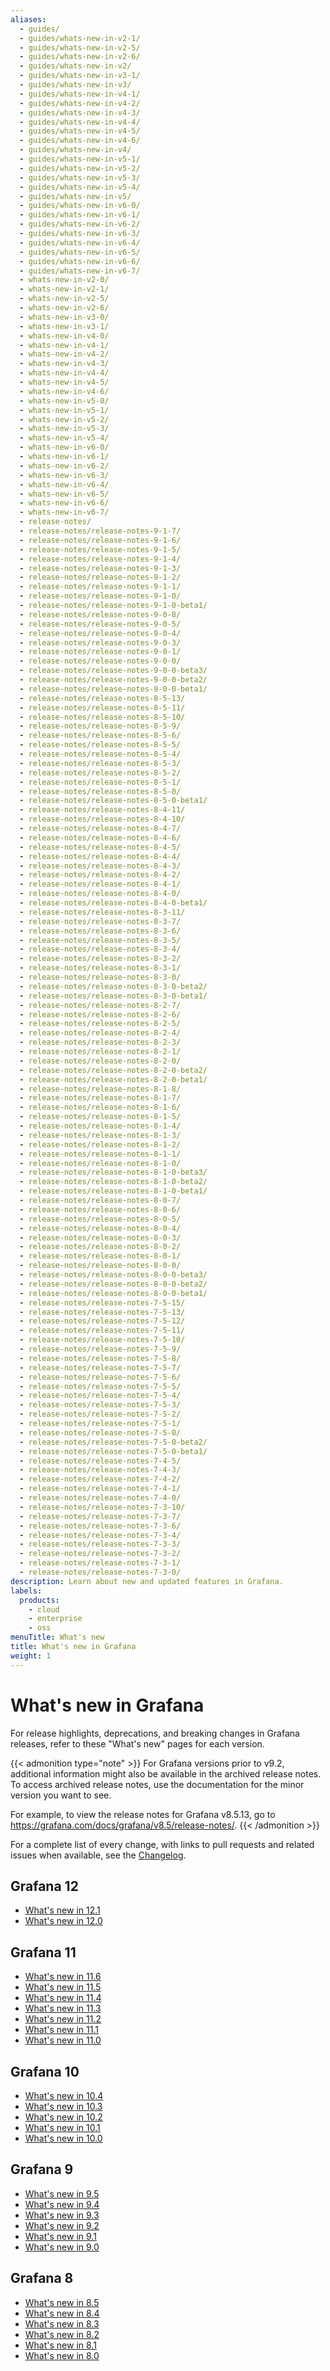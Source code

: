```yaml
---
aliases:
  - guides/
  - guides/whats-new-in-v2-1/
  - guides/whats-new-in-v2-5/
  - guides/whats-new-in-v2-6/
  - guides/whats-new-in-v2/
  - guides/whats-new-in-v3-1/
  - guides/whats-new-in-v3/
  - guides/whats-new-in-v4-1/
  - guides/whats-new-in-v4-2/
  - guides/whats-new-in-v4-3/
  - guides/whats-new-in-v4-4/
  - guides/whats-new-in-v4-5/
  - guides/whats-new-in-v4-6/
  - guides/whats-new-in-v4/
  - guides/whats-new-in-v5-1/
  - guides/whats-new-in-v5-2/
  - guides/whats-new-in-v5-3/
  - guides/whats-new-in-v5-4/
  - guides/whats-new-in-v5/
  - guides/whats-new-in-v6-0/
  - guides/whats-new-in-v6-1/
  - guides/whats-new-in-v6-2/
  - guides/whats-new-in-v6-3/
  - guides/whats-new-in-v6-4/
  - guides/whats-new-in-v6-5/
  - guides/whats-new-in-v6-6/
  - guides/whats-new-in-v6-7/
  - whats-new-in-v2-0/
  - whats-new-in-v2-1/
  - whats-new-in-v2-5/
  - whats-new-in-v2-6/
  - whats-new-in-v3-0/
  - whats-new-in-v3-1/
  - whats-new-in-v4-0/
  - whats-new-in-v4-1/
  - whats-new-in-v4-2/
  - whats-new-in-v4-3/
  - whats-new-in-v4-4/
  - whats-new-in-v4-5/
  - whats-new-in-v4-6/
  - whats-new-in-v5-0/
  - whats-new-in-v5-1/
  - whats-new-in-v5-2/
  - whats-new-in-v5-3/
  - whats-new-in-v5-4/
  - whats-new-in-v6-0/
  - whats-new-in-v6-1/
  - whats-new-in-v6-2/
  - whats-new-in-v6-3/
  - whats-new-in-v6-4/
  - whats-new-in-v6-5/
  - whats-new-in-v6-6/
  - whats-new-in-v6-7/
  - release-notes/
  - release-notes/release-notes-9-1-7/
  - release-notes/release-notes-9-1-6/
  - release-notes/release-notes-9-1-5/
  - release-notes/release-notes-9-1-4/
  - release-notes/release-notes-9-1-3/
  - release-notes/release-notes-9-1-2/
  - release-notes/release-notes-9-1-1/
  - release-notes/release-notes-9-1-0/
  - release-notes/release-notes-9-1-0-beta1/
  - release-notes/release-notes-9-0-8/
  - release-notes/release-notes-9-0-5/
  - release-notes/release-notes-9-0-4/
  - release-notes/release-notes-9-0-3/
  - release-notes/release-notes-9-0-1/
  - release-notes/release-notes-9-0-0/
  - release-notes/release-notes-9-0-0-beta3/
  - release-notes/release-notes-9-0-0-beta2/
  - release-notes/release-notes-9-0-0-beta1/
  - release-notes/release-notes-8-5-13/
  - release-notes/release-notes-8-5-11/
  - release-notes/release-notes-8-5-10/
  - release-notes/release-notes-8-5-9/
  - release-notes/release-notes-8-5-6/
  - release-notes/release-notes-8-5-5/
  - release-notes/release-notes-8-5-4/
  - release-notes/release-notes-8-5-3/
  - release-notes/release-notes-8-5-2/
  - release-notes/release-notes-8-5-1/
  - release-notes/release-notes-8-5-0/
  - release-notes/release-notes-8-5-0-beta1/
  - release-notes/release-notes-8-4-11/
  - release-notes/release-notes-8-4-10/
  - release-notes/release-notes-8-4-7/
  - release-notes/release-notes-8-4-6/
  - release-notes/release-notes-8-4-5/
  - release-notes/release-notes-8-4-4/
  - release-notes/release-notes-8-4-3/
  - release-notes/release-notes-8-4-2/
  - release-notes/release-notes-8-4-1/
  - release-notes/release-notes-8-4-0/
  - release-notes/release-notes-8-4-0-beta1/
  - release-notes/release-notes-8-3-11/
  - release-notes/release-notes-8-3-7/
  - release-notes/release-notes-8-3-6/
  - release-notes/release-notes-8-3-5/
  - release-notes/release-notes-8-3-4/
  - release-notes/release-notes-8-3-2/
  - release-notes/release-notes-8-3-1/
  - release-notes/release-notes-8-3-0/
  - release-notes/release-notes-8-3-0-beta2/
  - release-notes/release-notes-8-3-0-beta1/
  - release-notes/release-notes-8-2-7/
  - release-notes/release-notes-8-2-6/
  - release-notes/release-notes-8-2-5/
  - release-notes/release-notes-8-2-4/
  - release-notes/release-notes-8-2-3/
  - release-notes/release-notes-8-2-1/
  - release-notes/release-notes-8-2-0/
  - release-notes/release-notes-8-2-0-beta2/
  - release-notes/release-notes-8-2-0-beta1/
  - release-notes/release-notes-8-1-8/
  - release-notes/release-notes-8-1-7/
  - release-notes/release-notes-8-1-6/
  - release-notes/release-notes-8-1-5/
  - release-notes/release-notes-8-1-4/
  - release-notes/release-notes-8-1-3/
  - release-notes/release-notes-8-1-2/
  - release-notes/release-notes-8-1-1/
  - release-notes/release-notes-8-1-0/
  - release-notes/release-notes-8-1-0-beta3/
  - release-notes/release-notes-8-1-0-beta2/
  - release-notes/release-notes-8-1-0-beta1/
  - release-notes/release-notes-8-0-7/
  - release-notes/release-notes-8-0-6/
  - release-notes/release-notes-8-0-5/
  - release-notes/release-notes-8-0-4/
  - release-notes/release-notes-8-0-3/
  - release-notes/release-notes-8-0-2/
  - release-notes/release-notes-8-0-1/
  - release-notes/release-notes-8-0-0/
  - release-notes/release-notes-8-0-0-beta3/
  - release-notes/release-notes-8-0-0-beta2/
  - release-notes/release-notes-8-0-0-beta1/
  - release-notes/release-notes-7-5-15/
  - release-notes/release-notes-7-5-13/
  - release-notes/release-notes-7-5-12/
  - release-notes/release-notes-7-5-11/
  - release-notes/release-notes-7-5-10/
  - release-notes/release-notes-7-5-9/
  - release-notes/release-notes-7-5-8/
  - release-notes/release-notes-7-5-7/
  - release-notes/release-notes-7-5-6/
  - release-notes/release-notes-7-5-5/
  - release-notes/release-notes-7-5-4/
  - release-notes/release-notes-7-5-3/
  - release-notes/release-notes-7-5-2/
  - release-notes/release-notes-7-5-1/
  - release-notes/release-notes-7-5-0/
  - release-notes/release-notes-7-5-0-beta2/
  - release-notes/release-notes-7-5-0-beta1/
  - release-notes/release-notes-7-4-5/
  - release-notes/release-notes-7-4-3/
  - release-notes/release-notes-7-4-2/
  - release-notes/release-notes-7-4-1/
  - release-notes/release-notes-7-4-0/
  - release-notes/release-notes-7-3-10/
  - release-notes/release-notes-7-3-7/
  - release-notes/release-notes-7-3-6/
  - release-notes/release-notes-7-3-4/
  - release-notes/release-notes-7-3-3/
  - release-notes/release-notes-7-3-2/
  - release-notes/release-notes-7-3-1/
  - release-notes/release-notes-7-3-0/
description: Learn about new and updated features in Grafana.
labels:
  products:
    - cloud
    - enterprise
    - oss
menuTitle: What's new
title: What's new in Grafana
weight: 1
---
```


# What's new in Grafana

For release highlights, deprecations, and breaking changes in Grafana releases, refer to these "What's new" pages for each version.

{{< admonition type="note" >}}
For Grafana versions prior to v9.2, additional information might also be available in the archived release notes. To access archived release notes, use the documentation for the minor version you want to see.

For example, to view the release notes for Grafana v8.5.13, go to https://grafana.com/docs/grafana/v8.5/release-notes/.
{{< /admonition >}}

For a complete list of every change, with links to pull requests and related issues when available, see the [Changelog](https://github.com/grafana/grafana/blob/main/CHANGELOG.md).

## Grafana 12

- [What's new in 12.1](https://grafana.com/docs/grafana/<GRAFANA_VERSION>/whatsnew/whats-new-in-v12-1)
- [What's new in 12.0](https://grafana.com/docs/grafana/<GRAFANA_VERSION>/whatsnew/whats-new-in-v12-0)

## Grafana 11

- [What's new in 11.6](https://grafana.com/docs/grafana/<GRAFANA_VERSION>/whatsnew/whats-new-in-v11-6)
- [What's new in 11.5](https://grafana.com/docs/grafana/<GRAFANA_VERSION>/whatsnew/whats-new-in-v11-5/)
- [What's new in 11.4](https://grafana.com/docs/grafana/<GRAFANA_VERSION>/whatsnew/whats-new-in-v11-4/)
- [What's new in 11.3](https://grafana.com/docs/grafana/<GRAFANA_VERSION>/whatsnew/whats-new-in-v11-3/)
- [What's new in 11.2](https://grafana.com/docs/grafana/<GRAFANA_VERSION>/whatsnew/whats-new-in-v11-2/)
- [What's new in 11.1](https://grafana.com/docs/grafana/<GRAFANA_VERSION>/whatsnew/whats-new-in-v11-1/)
- [What's new in 11.0](https://grafana.com/docs/grafana/<GRAFANA_VERSION>/whatsnew/whats-new-in-v11-0/)

## Grafana 10

- [What's new in 10.4](https://grafana.com/docs/grafana/<GRAFANA_VERSION>/whatsnew/whats-new-in-v10-4/)
- [What's new in 10.3](https://grafana.com/docs/grafana/<GRAFANA_VERSION>/whatsnew/whats-new-in-v10-3/)
- [What's new in 10.2](https://grafana.com/docs/grafana/<GRAFANA_VERSION>/whatsnew/whats-new-in-v10-2/)
- [What's new in 10.1](whats-new-in-v10-1/)
- [What's new in 10.0](whats-new-in-v10-0/)

## Grafana 9

- [What's new in 9.5](whats-new-in-v9-5/)
- [What's new in 9.4](whats-new-in-v9-4/)
- [What's new in 9.3](whats-new-in-v9-3/)
- [What's new in 9.2](whats-new-in-v9-2/)
- [What's new in 9.1](whats-new-in-v9-1/)
- [What's new in 9.0](whats-new-in-v9-0/)

## Grafana 8

- [What's new in 8.5](whats-new-in-v8-5/)
- [What's new in 8.4](whats-new-in-v8-4/)
- [What's new in 8.3](whats-new-in-v8-3/)
- [What's new in 8.2](whats-new-in-v8-2/)
- [What's new in 8.1](whats-new-in-v8-1/)
- [What's new in 8.0](whats-new-in-v8-0/)
